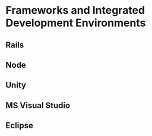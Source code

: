 # Frameworks and Integrated Development Environments

## Rails

## Node

## Unity

## MS Visual Studio

## Eclipse
